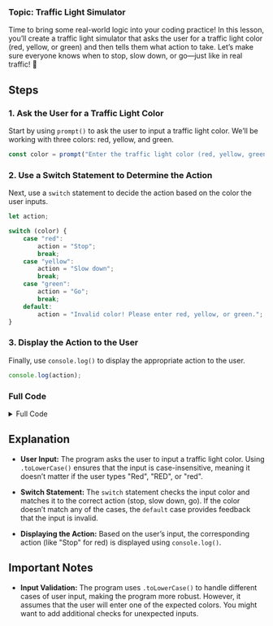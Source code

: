 ### Topic: Traffic Light Simulator

Time to bring some real-world logic into your coding practice! In this lesson, you’ll create a traffic light simulator that asks the user for a traffic light color (red, yellow, or green) and then tells them what action to take. Let’s make sure everyone knows when to stop, slow down, or go—just like in real traffic! 🚦

## Steps

### 1. Ask the User for a Traffic Light Color

Start by using `prompt()` to ask the user to input a traffic light color. We’ll be working with three colors: red, yellow, and green.

```javascript
const color = prompt("Enter the traffic light color (red, yellow, green):").toLowerCase();
```

### 2. Use a Switch Statement to Determine the Action

Next, use a `switch` statement to decide the action based on the color the user inputs.

```javascript
let action;

switch (color) {
    case "red":
        action = "Stop";
        break;
    case "yellow":
        action = "Slow down";
        break;
    case "green":
        action = "Go";
        break;
    default:
        action = "Invalid color! Please enter red, yellow, or green.";
}
```

### 3. Display the Action to the User

Finally, use `console.log()` to display the appropriate action to the user.

```javascript
console.log(action);
```

### Full Code

<details>
<summary>Full Code</summary>

```javascript
const color = prompt("Enter the traffic light color (red, yellow, green):").toLowerCase();

let action;

switch (color) {
    case "red":
        action = "Stop";
        break;
    case "yellow":
        action = "Slow down";
        break;
    case "green":
        action = "Go";
        break;
    default:
        action = "Invalid color! Please enter red, yellow, or green.";
}

console.log(action);
```

</details>

## Explanation

- **User Input:** The program asks the user to input a traffic light color. Using `.toLowerCase()` ensures that the input is case-insensitive, meaning it doesn’t matter if the user types "Red", "RED", or "red".
  
- **Switch Statement:** The `switch` statement checks the input color and matches it to the correct action (stop, slow down, go). If the color doesn’t match any of the cases, the `default` case provides feedback that the input is invalid.

- **Displaying the Action:** Based on the user’s input, the corresponding action (like "Stop" for red) is displayed using `console.log()`.

## Important Notes

- **Input Validation:** The program uses `.toLowerCase()` to handle different cases of user input, making the program more robust. However, it assumes that the user will enter one of the expected colors. You might want to add additional checks for unexpected inputs.
